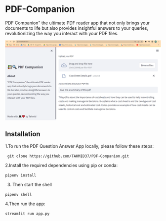 # PDF-Companion

PDF Companion" the ultimate PDF reader app that not only brings your documents to life but also provides insightful answers to your queries, revolutionizing the way you interact with your PDF files.


![Alt Text](https://github.com/TAHMID37/PDF-Companion/blob/main/app.PNG)

## Installation

1.To run the PDF Question Answer App locally, please follow these steps:

``` git clone https://github.com/TAHMID37/PDF-Companion.git```

2.Install the required dependencies using pip or conda:

```pipenv install```

3. Then start the shell

```pipenv shell```



4.Then run the app:

 ``` streamlit run app.py ```
